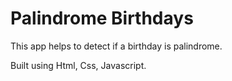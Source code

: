 # Palindrome Birthdays

This app helps to detect if a birthday is palindrome.

Built using Html, Css, Javascript.